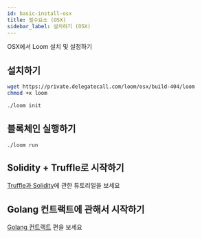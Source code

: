 ```yaml
---
id: basic-install-osx
title: 필수요소 (OSX)
sidebar_label: 설치하기 (OSX)
---
```

OSX에서 Loom 설치 및 설정하기

## 설치하기

```bash
wget https://private.delegatecall.com/loom/osx/build-404/loom
chmod +x loom

./loom init
```

## 블록체인 실행하기
```
./loom run
```


## Solidity + Truffle로 시작하기

[Truffle과 Solidity](truffle-deploy.html)에 관한 튜토리얼을 보세요


## Golang 컨트랙트에 관해서 시작하기

[Golang 컨트랙트](prereqs.html) 편을 보세요
